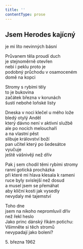 ```yaml
---
title: ''
contentType: prose
---
```


## Jsem Herodes kajícný

je mi líto nevinných básní

Průvanem těla proudí duch  
je stejnoměrně otevřen  
nebi i peklu proto je  
podobný průchodu v osamoceném  
domě na kopci

Stromy s rybími těly  
to je bukovina  
začátek března v korunách  
šustí nebohé loňské listy

Dneska v noci klečel u mého lože  
bledý otylý Anděl  
který dávno není v aktivní službě  
ale po nocích melouchaří  
a na vlastní pěst  
slibuje království boží  
pan učitel který po šedesátce  
vyučuje  
ještě vášnivěji než dřív

Pak j sem chodil těmi rybími stromy  
ranní gotická procházka  
při které mi hlava klesala k rameni  
ruce byly svislejší než dosud  
a musel jsem se přemáhat  
aby klíční kosti jak vysedly  
nevydaly mé tajemství

Toho dne  
jsem na nikoho nepromluvil dřív  
než řekl heslo  
Jako princ dánský říkám potichu:  
Všimněte si těch stromů  
nevypadají jako boleni?

5\. března 1962

